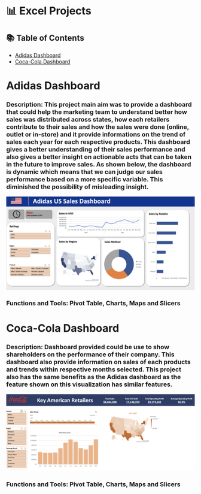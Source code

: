 # 📊 Excel Projects
## 📚 Table of Contents
- [Adidas Dashboard](#adidas-dashboard)
- [Coca-Cola Dashboard](#coca-cola-dashboard)


# Adidas Dashboard
### Description: This project main aim was to provide a dashboard that could help the marketing team to understand better how sales was distributed across states, how each retailers contribute to their sales and how the sales were done (online, outlet or in-store) and it provide informations on the trend of sales each year for each respective products. This dashboard gives a better understanding of their sales performance and also gives a better insight on actionable acts that can be taken in the future to improve sales. As shown below, the dashboard is dynamic which means that we can judge our sales performance based on a more specific variable. This diminished the possibility of misleading insight.
![Adidas Dashboard](AdidasDashboardPage1.png)
### Functions and Tools: Pivot Table, Charts, Maps and Slicers

# Coca-Cola Dashboard
### Description: Dashboard provided could be use to show shareholders on the performance of their company. This dashboard also provide information on sales of each products and trends within respective months selected. This project also has the same benefits as the Adidas dashboard as the feature shown on this visualization has similar features.
![Coca-Cola Dashboard](CocaColaDashboardPage1.png)
### Functions and Tools: Pivot Table, Charts, Maps and Slicers


<!--- # SQL --->
<!--- Check out my projects and queries that uses  --->
<!--- Functions: Joins, Aggregations, Window Functions, CASE WHEN statements, Subqueries, Nested Subqueries, DATETIME Functions, Data Type Conversion, Text and String Manipulation --->


